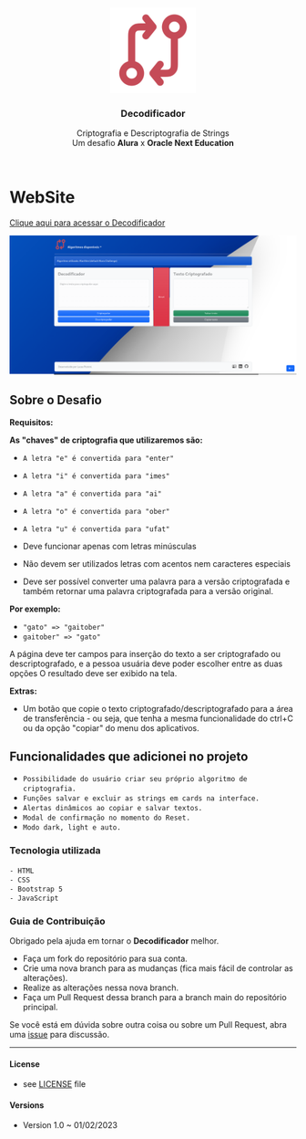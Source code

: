 <p align="center">
  <a href="https://github.com/lucaspicinini/decodificador">
    <img src="./assets/code-compare-svgrepo-com.svg" alt="Decodificador" width=150 height=150>
  </a>
  <h3 align="center">Decodificador</h3>

  <p align="center">
    Criptografia e Descriptografia de Strings <br>
   Um desafio <strong>Alura</strong> x <strong>Oracle Next Education</strong>
    <br>
    </p>
</p>

<br>

# WebSite

[Clique aqui para acessar o Decodificador](https://surge.sh/)

![Print do site](assets/shot01.png "Site")

## Sobre o Desafio

**Requisitos:**

**As "chaves" de criptografia que utilizaremos são:**

- `A letra "e" é convertida para "enter"`
- `A letra "i" é convertida para "imes"`
- `A letra "a" é convertida para "ai"`
- `A letra "o" é convertida para "ober"`
- `A letra "u" é convertida para "ufat"`

- Deve funcionar apenas com letras minúsculas
- Não devem ser utilizados letras com acentos nem caracteres especiais
- Deve ser possível converter uma palavra para a versão criptografada e também retornar uma palavra criptografada para a versão original.

**Por exemplo:**

- `"gato" => "gaitober"`
- `gaitober" => "gato"`

A página deve ter campos para inserção do texto a ser criptografado ou descriptografado, e a pessoa usuária deve poder escolher entre as duas opções
O resultado deve ser exibido na tela.

**Extras:**

- Um botão que copie o texto criptografado/descriptografado para a área de transferência - ou seja, que tenha a mesma funcionalidade do ctrl+C ou da opção "copiar" do menu dos aplicativos.

## Funcionalidades que adicionei no projeto

- `Possibilidade do usuário criar seu próprio algoritmo de criptografia.`
- `Funções salvar e excluir as strings em cards na interface.`
- `Alertas dinâmicos ao copiar e salvar textos.`
- `Modal de confirmação no momento do Reset.`
- `Modo dark, light e auto.`

### Tecnologia utilizada

    - HTML
    - CSS
    - Bootstrap 5
    - JavaScript

### Guia de Contribuição

Obrigado pela ajuda em tornar o **Decodificador** melhor.

- Faça um fork do repositório para sua conta.
- Crie uma nova branch para as mudanças (fica mais fácil de controlar as alterações).
- Realize as alterações nessa nova branch.
- Faça um Pull Request dessa branch para a branch main do repositório principal.

Se você está em dúvida sobre outra coisa ou sobre um Pull Request, abra uma [issue](https://github.com/lucaspicinini/decodificador/issues) para discussão.

<hr>

#### License
  
* see [LICENSE](https://github.com/lucaspicinini/decodificador/LICENSE) file

#### Versions
* Version 1.0 ~ 01/02/2023

